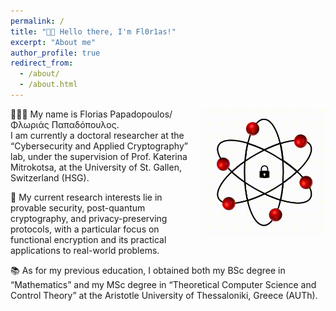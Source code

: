```yaml
---
permalink: /
title: "👋🏼 Hello there, I'm Fl0r1as!"
excerpt: "About me"
author_profile: true
redirect_from: 
  - /about/
  - /about.html
---
```


<div style="float: right; margin-left: 6px;">
  <img src="./images/gif_one.gif" alt="GIF" width="200">
</div>

👨🏻‍💻 My name is Florias Papadopoulos/ Φλωριάς Παπαδόπουλος. <br>
I am currently a doctoral researcher at the “Cybersecurity and Applied Cryptography” lab, under the supervision of Prof. Katerina Mitrokotsa, at the University of St. Gallen, Switzerland (HSG).

🔬 My current research interests lie in provable security, post-quantum cryptography, and privacy-preserving protocols, with a particular focus on functional encryption and its practical applications to real-world problems.

📚 As for my previous education, I obtained both my BSc degree in “Mathematics” and my MSc degree in “Theoretical Computer Science and Control Theory” at the Aristotle University of Thessaloniki, Greece (AUTh).
